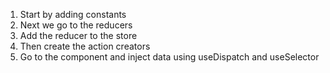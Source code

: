 1. Start by adding constants
2. Next we go to the reducers
3. Add the reducer to the store
4. Then create the action creators
5. Go to the component and inject data using useDispatch and useSelector